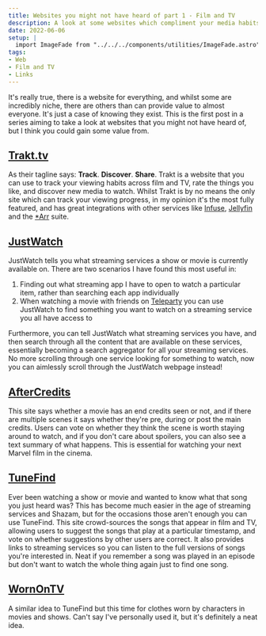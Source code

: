 ```yaml
---
title: Websites you might not have heard of part 1 - Film and TV
description: A look at some websites which compliment your media habits
date: 2022-06-06
setup: |
  import ImageFade from "../../../components/utilities/ImageFade.astro"
tags:
- Web
- Film and TV
- Links
---
```


It's really true, there is a website for everything, and whilst some are incredibly niche, there are others than can provide value to almost everyone. It's just a case of knowing they exist. This is the first post in a series aiming to take a look at websites that you might not have heard of, but I think you could gain some value from.

## [Trakt.tv](https://trakt.tv/)

<ImageFade src="/src/content/posts/media-on-the-web/trakt.tv-1366x768.png" />

As their tagline says: **Track**. **Discover**. **Share**. Trakt is a website that you can use to track your viewing habits across film and TV, rate the things you like, and discover new media to watch. Whilst Trakt is by no means the only site which can track your viewing progress, in my opinion it's the most fully featured, and has great integrations with other services like [Infuse](https://firecore.com/infuse), [Jellyfin](https://jellyfin.org/) and the [*Arr](https://wiki.servarr.com/) suite.

## [JustWatch](https://www.justwatch.com/)

<ImageFade src="/src/content/posts/media-on-the-web/justwatch.com-1366x768.png" />

JustWatch tells you what streaming services a show or movie is currently available on. There are two scenarios I have found this most useful in:

1. Finding out what streaming app I have to open to watch a particular item, rather than searching each app individually
2. When watching a movie with friends on [Teleparty](https://www.teleparty.com/) you can use JustWatch to find something you want to watch on a streaming service you all have access to

Furthermore, you can tell JustWatch what streaming services you have, and then search through all the content that are available on these services, essentially becoming a search aggregator for all your streaming services. No more scrolling through one service looking for something to watch, now you can aimlessly scroll through the JustWatch webpage instead!

## [AfterCredits](http://aftercredits.com/)

<ImageFade src="/src/content/posts/media-on-the-web/aftercredits.com-1366x768.png" />


This site says whether a movie has an end credits seen or not, and if there are multiple scenes it says whether they're pre, during or post the main credits. Users can vote on whether they think the scene is worth staying around to watch, and if you don't care about spoilers, you can also see a text summary of what happens. This is essential for watching your next Marvel film in the cinema.


## [TuneFind](https://www.tunefind.com/)

<ImageFade src="/src/content/posts/media-on-the-web/tunefind.com-1366x768.png" />

Ever been watching a show or movie and wanted to know what that song you just heard was? This has become much easier in the age of streaming services and Shazam, but for the occasions those aren't enough you can use TuneFind. This site crowd-sources the songs that appear in film and TV, allowing users to suggest the songs that play at a particular timestamp, and vote on whether suggestions by other users are correct. It also provides links to streaming services so you can listen to the full versions of songs you're interested in. Neat if you remember a song was played in an episode but don't want to watch the whole thing again just to find one song.

## [WornOnTV](https://wornontv.net/)

<ImageFade src="/src/content/posts/media-on-the-web/wornontv.net-1366x768.png" />


A similar idea to TuneFind but this time for clothes worn by characters in movies and shows. Can't say I've personally used it, but it's definitely a neat idea.
